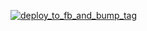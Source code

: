 [![deploy_to_fb_and_bump_tag](https://github.com/viLeeKorn/fastlane-github-actions/actions/workflows/cd.yml/badge.svg)](https://github.com/viLeeKorn/fastlane-github-actions/actions/workflows/cd.yml)
